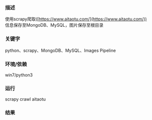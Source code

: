 ### 描述
使用scrapy爬取([https://www.aitaotu.com/](https://www.aitaotu.com/))  
信息保存至MongoDB、MySQL，图片保存至根目录
### 关键字
python、scrapy、MongoDB、MySQL、Images Pipeline
### 环境/依赖
win7/python3
### 运行
scrapy crawl aitaotu
### 结果
